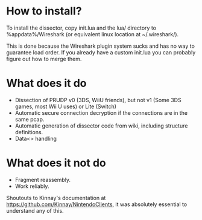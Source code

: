 # How to install?
To install the dissector, copy init.lua and the lua/ directory to %appdata%/Wireshark (or equivalent linux location at ~/.wireshark/).

This is done because the Wireshark plugin system sucks and has no way to guarantee load order.
If you already have a custom init.lua you can probably figure out how to merge them.

# What does it do
* Dissection of PRUDP v0 (3DS, WiiU friends), but not v1 (Some 3DS games, most Wii U uses) or Lite (Switch)
* Automatic secure connection decryption if the connections are in the same pcap.
* Automatic generation of dissector code from wiki, including structure definitions.
* Data<> handling

# What does it not do
* Fragment reassembly.
* Work reliably.

Shoutouts to Kinnay's documentation at https://github.com/Kinnay/NintendoClients, it was absolutely essential to understand any of this.
